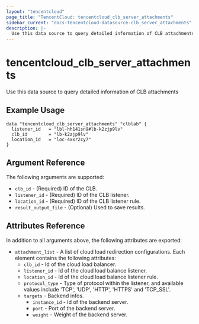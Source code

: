 ```yaml
---
layout: "tencentcloud"
page_title: "TencentCloud: tencentcloud_clb_server_attachments"
sidebar_current: "docs-tencentcloud-datasource-clb_server_attachments"
description: |-
  Use this data source to query detailed information of CLB attachments
---
```


# tencentcloud_clb_server_attachments

Use this data source to query detailed information of CLB attachments

## Example Usage

```hcl
data "tencentcloud_clb_server_attachments" "clblab" {
  listener_id   = "lbl-hh141sn9#lb-k2zjp9lv"
  clb_id        = "lb-k2zjp9lv"
  location_id   = "loc-4xxr2cy7"
}
```

## Argument Reference

The following arguments are supported:

* `clb_id` - (Required)  ID of the CLB.
* `listener_id` - (Required)  ID of the CLB listener.
* `location_id` - (Required)  ID of the CLB listener rule.
* `result_output_file` - (Optional) Used to save results.

## Attributes Reference

In addition to all arguments above, the following attributes are exported:

* `attachment_list` - A list of cloud load redirection configurations. Each element contains the following attributes:
  * `clb_id` - Id of the cloud load balancer.
  * `listener_id` - Id of the cloud load balance listener.
  * `location_id` - Id of the cloud load balance listener rule.
  * `protocol_type` - Type of protocol within the listener, and available values include 'TCP', 'UDP', 'HTTP', 'HTTPS' and 'TCP_SSL'.
  * `targets` - Backend infos.
    * `instance_id` - Id of the backend server.
    * `port` - Port of the backend server.
    * `weight` - Weight of the backend server.


